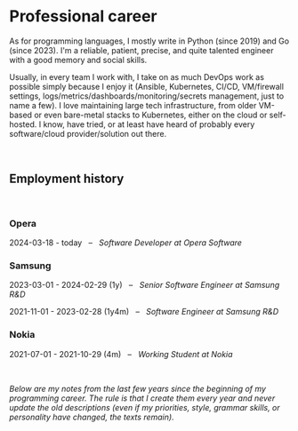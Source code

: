 # Professional career

As for programming languages, I mostly write in Python (since 2019) and Go (since 2023). I'm a reliable, patient, precise, and quite talented engineer with a good memory and social skills.

Usually, in every team I work with, I take on as much DevOps work as possible simply because I enjoy it (Ansible, Kubernetes, CI/CD, VM/firewall settings, logs/metrics/dashboards/monitoring/secrets management, just to name a few). I love maintaining large tech infrastructure, from older VM-based or even bare-metal stacks to Kubernetes, either on the cloud or self-hosted. I know, have tried, or at least have heard of probably every software/cloud provider/solution out there.

&nbsp;

## Employment history

&nbsp;

### Opera

2024-03-18 - today &nbsp; – &nbsp; _Software Developer at Opera Software_

### Samsung

2023-03-01 - 2024-02-29 (1y) &nbsp; – &nbsp; _Senior Software Engineer at Samsung R&D_

2021-11-01 - 2023-02-28 (1y4m) &nbsp; – &nbsp; _Software Engineer at Samsung R&D_

### Nokia

2021-07-01 - 2021-10-29 (4m) &nbsp; – &nbsp; _Working Student at Nokia_

&nbsp;

_Below are my notes from the last few years since the beginning of my programming career. The rule is that I create them every year and never update the old descriptions (even if my priorities, style, grammar skills, or personality have changed, the texts remain)._
